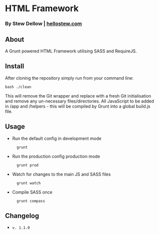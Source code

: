 # HTML Framework
### By Stew Dellow | [hellostew.com](http://hellostew.com/ "Creative Web Developer")

## About
A Grunt powered HTML Framework utilising SASS and RequireJS.

## Install
After cloning the repository simply run from your command line:

	bash ./clean
This will remove the Git wrapper and replace with a fresh Git initialisation and remove any un-necessary files/directories. All JavaScript to be added in /app and /helpers - this will be compiled by Grunt into a global build.js file.

## Usage
* Run the default config in development mode

		grunt
* Run the production config production mode

		grunt prod
* Watch for changes to the main JS and SASS files

		grunt watch
* Compile SASS once

		grunt compass

## Changelog
*  `v. 1.1.0`
